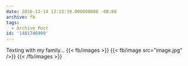 ```yaml
---
date: 2016-12-14 12:23:19.000000000 -08:00
archive: fb
tags: 
  - Archive Post
id: '1481746999'
---
```


Texting with my family...
{{< fb/images >}}
{{< fb/image src="image.jpg" />}}
{{< /fb/images >}}
